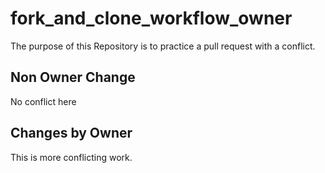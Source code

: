 # fork_and_clone_workflow_owner
The purpose of this Repository is to practice a pull request with a conflict.

## Non Owner Change
No conflict here

## Changes by Owner
This is more conflicting work.

